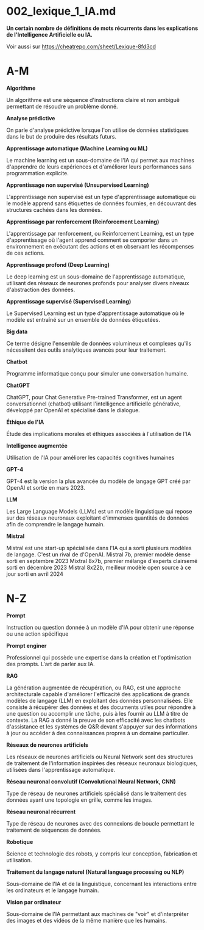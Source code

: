# 002_lexique_1_IA.md


**Un certain nombre de définitions de mots récurrents  dans les explications de l'Intelligence Artificielle ou IA.**

Voir aussi sur https://cheatrepo.com/sheet/Lexique-8fd3cd


# A-M

**Algorithme**

Un algorithme est une séquence d'instructions claire et non ambiguë permettant de résoudre un problème donné.


**Analyse prédictive**

On parle d'analyse prédictive lorsque l'on utilise de données statistiques dans le but de produire des résultats futurs.

**Apprentissage automatique (Machine Learning ou ML)**

Le machine learning est un sous-domaine de l'IA qui permet aux machines d'apprendre de leurs expériences et d'améliorer leurs performances sans programmation explicite.

**Apprentissage non supervisé (Unsupervised Learning)**

L'apprentissage non supervisé est un type d'apprentissage automatique où le modèle apprend sans étiquettes de données fournies, en découvrant des structures cachées dans les données.

**Apprentissage par renforcement (Reinforcement Learning)**

L'apprentissage par renforcement, ou Reinforcement Learning,  est un type d'apprentissage où l'agent apprend comment se comporter dans un environnement en exécutant des actions et en observant les récompenses de ces actions.

**Apprentissage profond (Deep Learning)**

Le deep learning est un sous-domaine de l'apprentissage automatique, utilisant des réseaux de neurones profonds pour analyser divers niveaux d'abstraction des données.

**Apprentissage supervisé (Supervised Learning)**

Le Supervised Learning est un type d'apprentissage automatique où le modèle est entraîné sur un ensemble de données étiquetées.

**Big data**

Ce terme désigne l'ensemble de données volumineux et complexes qu'ils nécessitent des outils analytiques avancés pour leur traitement.

**Chatbot**

Programme informatique conçu pour simuler une conversation humaine.

**ChatGPT**

ChatGPT, pour Chat Generative Pre-trained Transformer, est un agent conversationnel (chatbot) utilisant l'intelligence artificielle générative, développé par OpenAI et spécialisé dans le dialogue.

**Éthique de l'IA**

Étude des implications morales et éthiques associées à l'utilisation de l'IA

**Intelligence augmentée**

Utilisation de l'IA pour améliorer les capacités cognitives humaines

**GPT-4**

GPT-4 est la version la plus avancée du modèle de langage GPT créé par OpenAI et sortie en mars 2023.

**LLM**

Les Large Language Models (LLMs) est un modèle linguistique qui repose sur des réseaux neuronaux exploitant d'immenses quantités de données afin de comprendre le langage humain. 

**Mistral**

Mistral est une start-up spécialisée dans l'IA qui a sorti plusieurs modèles de langage. C'est un rival de d'OpenAI.
Mistral 7b, premier modèle dense sorti en septembre 2023
Mixtral 8x7b, premier mélange d'experts clairsemé sorti en décembre 2023
Mistral 8x22b, meilleur modèle open source à ce jour sorti en avril 2024


# N-Z

**Prompt**

Instruction ou question donnée à un modèle d'IA pour obtenir une réponse ou une action spécifique

**Prompt enginer**

Professionnel qui possède une expertise dans la création et l'optimisation des prompts. L'art de parler aux IA.

**RAG**

La génération augmentée de récupération, ou RAG, est une approche architecturale capable d'améliorer l'efficacité des applications de grands modèles de langage (LLM) en exploitant des données personnalisées. Elle consiste à récupérer des données et des documents utiles pour répondre à une question ou accomplir une tâche, puis à les fournir au LLM à titre de contexte. La RAG a donné la preuve de son efficacité avec les chatbots d'assistance et les systèmes de Q&R devant s'appuyer sur des informations à jour ou accéder à des connaissances propres à un domaine particulier.


**Réseaux de neurones artificiels**

Les réseaux de neurones artificiels ou Neural Network sont des structures de traitement de l'information inspirées des réseaux neuronaux biologiques, utilisées dans l'apprentissage automatique.

**Réseau neuronal convolutif (Convolutional Neural Network, CNN)**

Type de réseau de neurones artificiels spécialisé dans le traitement des données ayant une topologie en grille, comme les images.

**Réseau neuronal récurrent**

Type de réseau de neurones avec des connexions de boucle permettant le traitement de séquences de données.

**Robotique**

Science et technologie des robots, y compris leur conception, fabrication et utilisation.

**Traitement du langage naturel (Natural language processing ou NLP)**

Sous-domaine de l'IA et de la linguistique, concernant les interactions entre les ordinateurs et le langage humain.

**Vision par ordinateur**

Sous-domaine de l'IA permettant aux machines de "voir" et d'interpréter des images et des vidéos de la même manière que les humains.

